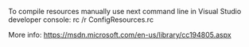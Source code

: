 To compile resources manually use next command line in Visual Studio developer console:
rc /r ConfigResources.rc

More info: https://msdn.microsoft.com/en-us/library/cc194805.aspx